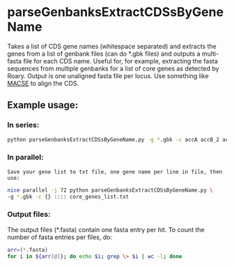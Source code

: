 # parseGenbanksExtractCDSsByGeneName
Takes a list of CDS gene names (whitespace separated) and extracts the genes from a list of genbank files (can do *.gbk files) and outputs a multi-fasta file for each CDS name.  Useful for, for example, extracting the fasta sequences from multiple genbanks for a list of core genes as detected by Roary. Output is one unaligned fasta file per locus.  Use something like [MACSE](http://journals.plos.org/plosone/article?id=10.1371/journal.pone.0022594) to align the CDS.

## Example usage:
### In series:
    
```bash
python parseGenbanksExtractCDSsByGeneName.py -g *.gbk -c accA accB_2 accD
```

### In parallel:
    Save your gene list to txt file, one gene name per line in file, then use:

```bash
nice parallel -j 72 python parseGenbanksExtractCDSsByGeneName.py \
-g *.gbk -c {} :::: core_genes_list.txt
```

### Output files:
The output files (*.fasta) contain one fasta entry per hit.  To count the number of fasta entries per files, do:
```bash
arr=(*.fasta)
for i in ${arr[@]}; do echo $i; grep \> $i | wc -l; done
```


